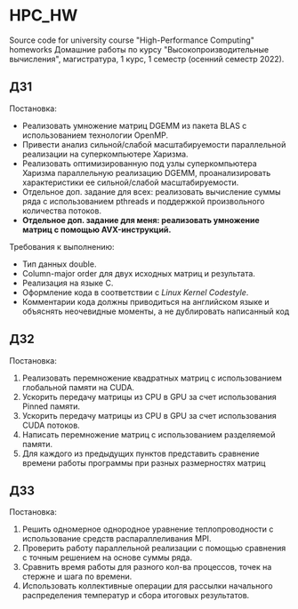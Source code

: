 # HPC_HW
Source code for university course "High-Performance Computing" homeworks
Домашние работы по курсу "Высокопроизводительные вычисления", магистратура, 1 курс, 1 семестр (осенний семестр 2022).

## ДЗ1
Постановка:
- Реализовать умножение матриц DGEMM из пакета BLAS с использованием технологии OpenMP.
- Привести анализ сильной/слабой масштабируемости параллельной реализации на суперкомпьютере Харизма.
- Реализовать оптимизированную под узлы суперкомпьютера Харизма параллельную реализацию DGEMM, проанализировать характеристики ее сильной/слабой масштабируемости.
- Отдельное доп. задание для всех: реализовать вычисление суммы ряда с использованием pthreads и поддержкой произвольного количества потоков.
- <b>Отдельное доп. задание для меня: реализовать умножение матриц с помощью AVX-инструкций.</b>

Требования к выполнению:
- Тип данных double.
- Column-major order для двух исходных матриц и результата.
- Реализация на языке С.
- Оформление кода в соответствии с <i>Linux Kernel Codestyle</i>.
- Комментарии кода должны приводиться на английском языке и объяснять неочевидные моменты, а не дублировать написанный код

## ДЗ2
Постановка:
1. Реализовать перемножение квадратных матриц с использованием глобальной памяти на CUDA.
2. Ускорить передачу матрицы из CPU в GPU за счет использования Pinned памяти.
3. Ускорить передачу матрицы из CPU в GPU за счет использования CUDA потоков.
4. Написать перемножение матриц с использованием разделяемой памяти.
5. Для каждого из предыдущих пунктов представить сравнение времени работы программы при разных размерностях матриц

## ДЗ3
Постановка:
1. Решить одномерное однородное уравнение теплопроводности с использование средств распараллеливания MPI.
2. Проверить работу параллельной реализации с помощью сравнения с точным решением на основе суммы ряда.
3. Сравнить время работы для разного кол-ва процессов, точек на стержне и шага по времени.
4. Использовать коллективные операции для рассылки начального распределения температур и сбора итоговых результатов.
